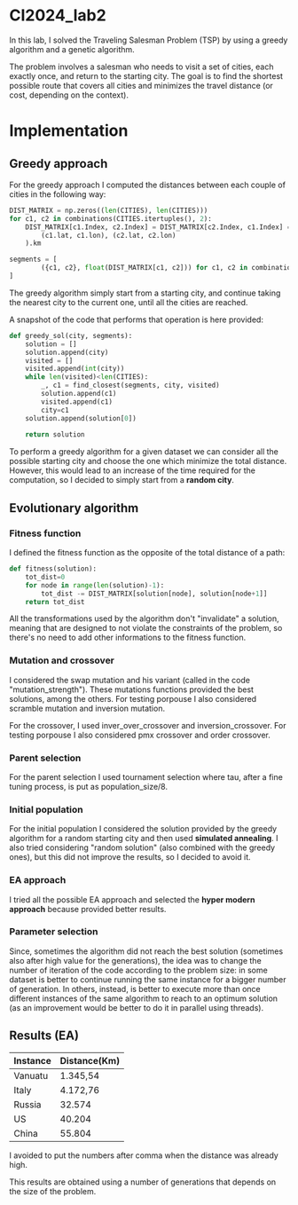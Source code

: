 # CI2024_lab2

In this lab, I solved the Traveling Salesman Problem (TSP) by using a greedy algorithm and a genetic algorithm. 

The problem involves a salesman who needs to visit a set of cities, each exactly once, and return to the starting city. The goal is to find the shortest possible route that covers all cities and minimizes the travel distance (or cost, depending on the context).


# Implementation

## Greedy approach
For the greedy approach I computed the distances between each couple of cities in the following way:

```python
DIST_MATRIX = np.zeros((len(CITIES), len(CITIES)))
for c1, c2 in combinations(CITIES.itertuples(), 2):
    DIST_MATRIX[c1.Index, c2.Index] = DIST_MATRIX[c2.Index, c1.Index] = geodesic(
        (c1.lat, c1.lon), (c2.lat, c2.lon)
    ).km

segments = [
        ({c1, c2}, float(DIST_MATRIX[c1, c2])) for c1, c2 in combinations(range(len(CITIES)), 2)
]
```

The greedy algorithm simply start from a starting city, and continue taking the nearest city to the current one, until all the cities are reached.

A snapshot of the code that performs that operation is here provided:

```python
def greedy_sol(city, segments):
    solution = []
    solution.append(city)
    visited = []
    visited.append(int(city))
    while len(visited)<len(CITIES):
        _, c1 = find_closest(segments, city, visited)
        solution.append(c1)
        visited.append(c1)
        city=c1
    solution.append(solution[0])
    
    return solution
```

To perform a greedy algorithm for a given dataset we can consider all the possible starting city and choose the one which minimize the total distance. 
However, this would lead to an increase of the time required for the computation, so I decided to simply start from a __random city__.



## Evolutionary algorithm

### Fitness function
I defined the fitness function as the opposite of the total distance of a path:

```python
def fitness(solution):
    tot_dist=0
    for node in range(len(solution)-1):
        tot_dist -= DIST_MATRIX[solution[node], solution[node+1]]
    return tot_dist
```

All the transformations used by the algorithm don't "invalidate" a solution, meaning that are designed to not violate the constraints of the problem, so there's no need to add other informations to the fitness function.

### Mutation and crossover
I considered the swap mutation and his variant (called in the code "mutation_strength"). These mutations functions provided the best solutions, among the others.
For testing porpouse I also considered scramble mutation and inversion mutation.

For the crossover, I used inver_over_crossover and inversion_crossover.
For testing porpouse I also considered pmx crossover and order crossover.

### Parent selection
For the parent selection I used tournament selection where tau, after a fine tuning process, is put as population_size/8.

### Initial population
For the initial population I considered the solution provided by the greedy algorithm for a random starting city and then used __simulated annealing__. 
I also tried considering "random solution" (also combined with the greedy ones), but this did not improve the results, so I decided to avoid it.

### EA approach
I tried all the possible EA approach and selected the __hyper modern approach__ because provided better results.

### Parameter selection
Since, sometimes the algorithm did not reach the best solution (sometimes also after high value for the generations), the idea was to change the number of iteration of the code according to the problem size: in some dataset is better to continue running the same instance for a bigger number of generation. In others, instead, is better to execute more than once different instances of the same algorithm to reach to an optimum solution (as an improvement would be better to do it in parallel using threads).


## Results (EA)

|  Instance     | Distance(Km) |
|---------------|--------------|
| Vanuatu       | 1.345,54     |
| Italy         | 4.172,76     |
| Russia        | 32.574       |
| US            | 40.204       |
| China         | 55.804       |

I avoided to put the numbers after comma when the distance was already high.

This results are obtained using a number of generations that depends on the size of the problem.
